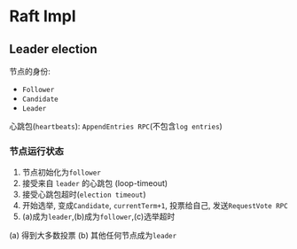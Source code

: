 # Raft Impl

## Leader election

节点的身份:

- `Follower`
- `Candidate`
- `Leader`

心跳包(`heartbeats`): `AppendEntries RPC`(不包含`log entries`)

### 节点运行状态

1. 节点初始化为`follower`
2. 接受来自 `leader` 的心跳包 (loop-timeout)
3. 接受心跳包超时(`election timeout`)
4. 开始选举, 变成`Candidate`, `currentTerm+1`, 投票给自己, 发送`RequestVote RPC`
5. (a)成为`leader`,(b)成为`follower`,(c)选举超时

(a) 得到大多数投票
(b) 其他任何节点成为`leader`
 
